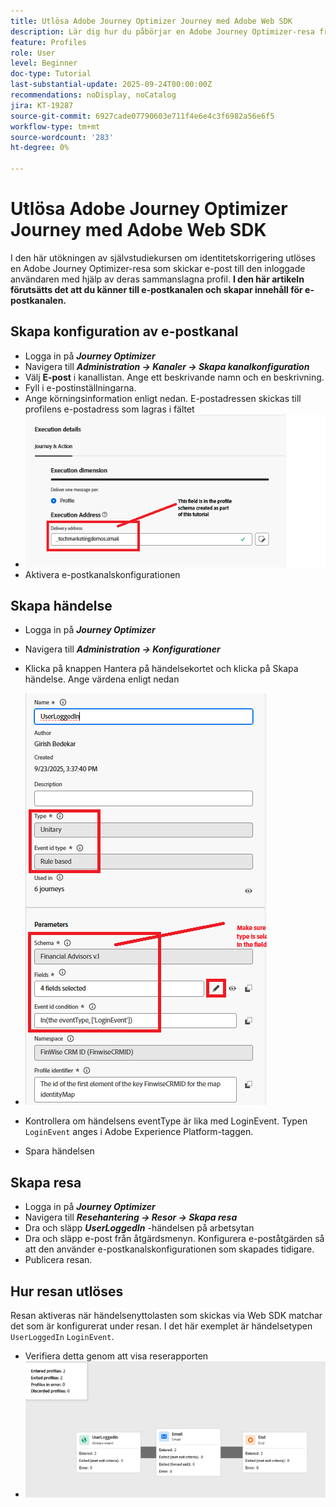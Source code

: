 ```yaml
---
title: Utlösa Adobe Journey Optimizer Journey med Adobe Web SDK
description: Lär dig hur du påbörjar en Adobe Journey Optimizer-resa från sajthändelser som användarinloggningar genom att utnyttja AEP Web SDK som konfigurerats via Adobe Experience Platform Tags
feature: Profiles
role: User
level: Beginner
doc-type: Tutorial
last-substantial-update: 2025-09-24T00:00:00Z
recommendations: noDisplay, noCatalog
jira: KT-19287
source-git-commit: 6927cade07790603e711f4e6e4c3f6982a56e6f5
workflow-type: tm+mt
source-wordcount: '283'
ht-degree: 0%

---
```


# Utlösa Adobe Journey Optimizer Journey med Adobe Web SDK

I den här utökningen av självstudiekursen om identitetskorrigering utlöses en Adobe Journey Optimizer-resa som skickar e-post till den inloggade användaren med hjälp av deras sammanslagna profil. **I den här artikeln förutsätts det att du känner till e-postkanalen och skapar innehåll för e-postkanalen.**

## Skapa konfiguration av e-postkanal

* Logga in på _&#x200B;**Journey Optimizer**&#x200B;_
* Navigera till _&#x200B;**Administration -> Kanaler -> Skapa kanalkonfiguration**&#x200B;_
* Välj **E-post** i kanallistan. Ange ett beskrivande namn och en beskrivning.
* Fyll i e-postinställningarna.
* Ange körningsinformation enligt nedan. E-postadressen skickas till profilens e-postadress som lagras i fältet
* ![e-postkanal](assets/email-channel-execution.png)
* Aktivera e-postkanalskonfigurationen

## Skapa händelse

* Logga in på _&#x200B;**Journey Optimizer**&#x200B;_
* Navigera till _&#x200B;**Administration -> Konfigurationer**&#x200B;_
* Klicka på knappen Hantera på händelsekortet och klicka på Skapa händelse. Ange värdena enligt nedan
* ![progress-event](assets/journey-event1.png)

* Kontrollera om händelsens eventType är lika med LoginEvent. Typen `LoginEvent` anges i Adobe Experience Platform-taggen.
* Spara händelsen

## Skapa resa

* Logga in på _&#x200B;**Journey Optimizer**&#x200B;_
* Navigera till _&#x200B;**Resehantering -> Resor -> Skapa resa**&#x200B;_
* Dra och släpp _&#x200B;**UserLoggedIn**&#x200B;_ -händelsen på arbetsytan
* Dra och släpp e-post från åtgärdsmenyn. Konfigurera e-poståtgärden så att den använder e-postkanalskonfigurationen som skapades tidigare.
* Publicera resan.

## Hur resan utlöses

Resan aktiveras när händelsenyttolasten som skickas via Web SDK matchar det som är konfigurerat under resan. I det här exemplet är händelsetypen `UserLoggedIn` `LoginEvent`.

* Verifiera detta genom att visa reserapporten
* ![reserapport](assets/journey-triggered-report.png)




